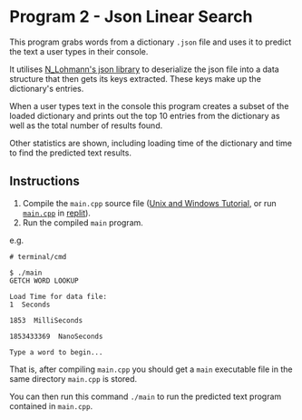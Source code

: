 # Program 2 - Json Linear Search

This program grabs words from a dictionary `.json` file and uses it to predict the text a user types in their console.

It utilises [N_Lohmann's json library](https://github.com/nlohmann/json) to deserialize the json file into a data structure that then gets its keys extracted. These keys make up the dictionary's entries.

When a user types text in the console this program creates a subset of the loaded dictionary and prints out the top 10 entries from the dictionary as well as the total number of results found.

Other statistics are shown, including loading time of the dictionary and time to find the predicted text results.

## Instructions

1. Compile the `main.cpp` source file ([Unix and Windows Tutorial](https://www.codecademy.com/article/cpp-compile-execute-locally), or run [`main.cpp`](./main.cpp) in [replit](https://replit.com/)).
2. Run the compiled `main` program.

e.g.

```console
# terminal/cmd

$ ./main
GETCH WORD LOOKUP

Load Time for data file:
1  Seconds

1853  MilliSeconds

1853433369  NanoSeconds

Type a word to begin...
```

That is, after compiling `main.cpp` you should get a `main` executable file in the same directory `main.cpp` is stored.

You can then run this command `./main` to run the predicted text program contained in `main.cpp`.
